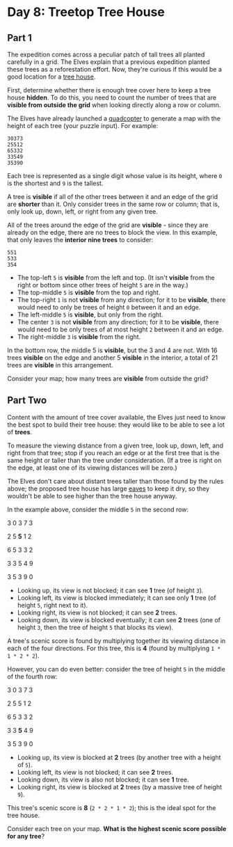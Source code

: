 # Day 8: Treetop Tree House
## Part 1
The expedition comes across a peculiar patch of tall trees all planted carefully in a grid. The Elves explain that a previous expedition planted these trees as a reforestation effort. Now, they're curious if this would be a good location for a [tree house](https://en.wikipedia.org/wiki/Tree_house).

First, determine whether there is enough tree cover here to keep a tree house **hidden**. To do this, you need to count the number of trees that are **visible from outside the grid** when looking directly along a row or column.

The Elves have already launched a [quadcopter](https://en.wikipedia.org/wiki/Quadcopter) to generate a map with the height of each tree (your puzzle input). For example:
```
30373
25512
65332
33549
35390
```
Each tree is represented as a single digit whose value is its height, where `0` is the shortest and `9` is the tallest.

A tree is **visible** if all of the other trees between it and an edge of the grid are **shorter** than it. Only consider trees in the same row or column; that is, only look up, down, left, or right from any given tree.

All of the trees around the edge of the grid are **visible** - since they are already on the edge, there are no trees to block the view. In this example, that only leaves the **interior nine trees** to consider:
```
551
533
354
```

- The top-left `5` is **visible** from the left and top. (It isn't **visible** from the right or bottom since other trees of height `5` are in the way.)
- The top-middle `5` is **visible** from the top and right.
- The top-right `1` is not **visible** from any direction; for it to be **visible**, there would need to only be trees of height `0` between it and an edge.
- The left-middle `5` is **visible**, but only from the right.
- The center `3` is not **visible** from any direction; for it to be **visible**, there would need to be only trees of at most height `2` between it and an edge.
- The right-middle `3` is **visible** from the right.

In the bottom row, the middle 5 is **visible**, but the 3 and 4 are not.
With 16 trees **visible** on the edge and another 5 **visible** in the interior, a total of 21 trees are **visible** in this arrangement.

Consider your map; how many trees are **visible** from outside the grid?

## Part Two
Content with the amount of tree cover available, the Elves just need to know the best spot to build their tree house: they would like to be able to see a lot of **trees**.

To measure the viewing distance from a given tree, look up, down, left, and right from that tree; stop if you reach an edge or at the first tree that is the same height or taller than the tree under consideration. (If a tree is right on the edge, at least one of its viewing distances will be zero.)

The Elves don't care about distant trees taller than those found by the rules above; the proposed tree house has large [eaves](https://en.wikipedia.org/wiki/Eaves) to keep it dry, so they wouldn't be able to see higher than the tree house anyway.

In the example above, consider the middle `5` in the second row:
<p>3 0 3 7 3</p>
<p>2 5 <b>5</b> 1 2</p>
<p>6 5 3 3 2</p>
<p>3 3 5 4 9</p>
<p>3 5 3 9 0</p>

- Looking up, its view is not blocked; it can see **1** tree (of height `3`).
- Looking left, its view is blocked immediately; it can see only **1** tree (of height `5`, right next to it).
- Looking right, its view is not blocked; it can see **2** trees.
- Looking down, its view is blocked eventually; it can see **2** trees (one of height `3`, then the tree of height `5` that blocks its view).

A tree's scenic score is found by multiplying together its viewing distance in each of the four directions. For this tree, this is **4** (found by multiplying `1 * 1 * 2 * 2`).

However, you can do even better: consider the tree of height `5` in the middle of the fourth row:
<p>3 0 3 7 3</p>
<p>2 5 5 1 2</p>
<p>6 5 3 3 2</p>
<p>3 3 <b>5</b> 4 9</p>
<p>3 5 3 9 0</p>

- Looking up, its view is blocked at **2** trees (by another tree with a height of `5`).
- Looking left, its view is not blocked; it can see **2** trees.
- Looking down, its view is also not blocked; it can see **1** tree.
- Looking right, its view is blocked at **2** trees (by a massive tree of height `9`).

This tree's scenic score is **8** (`2 * 2 * 1 * 2`); this is the ideal spot for the tree house.

Consider each tree on your map. **What is the highest scenic score possible for any tree**?